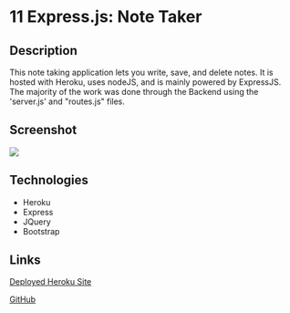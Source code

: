 # 11 Express.js: Note Taker

## Description

This note taking application lets you write, save, and delete notes. It is hosted with Heroku, uses nodeJS, and is mainly powered by ExpressJS. 
The majority of the work was done through the Backend using the 'server.js' and "routes.js" files. 

## Screenshot 
![](https://i.ibb.co/Zf0v7jK/notetakerscreen.png)

## Technologies
- Heroku
- Express
- JQuery
- Bootstrap

## Links 

[Deployed Heroku Site](https://peaceful-crag-93322.herokuapp.com/)

[GitHub](https://github.com/kdassign)
